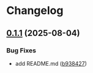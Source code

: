 # Changelog

## [0.1.1](https://github.com/toanju/merge-hosts-lists/compare/0.1.0...0.1.1) (2025-08-04)


### Bug Fixes

* add README.md ([b938427](https://github.com/toanju/merge-hosts-lists/commit/b938427bb2ce59bf72375a59d2a11569f380fbcb))
